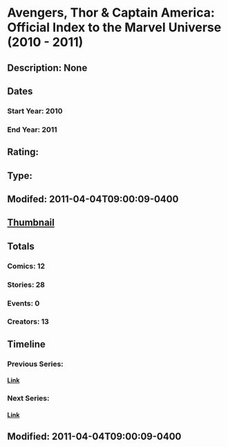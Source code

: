 # Avengers, Thor & Captain America: Official Index to the Marvel Universe (2010 - 2011)
## Description: None
## Dates
### Start Year: 2010
### End Year: 2011
## Rating: 
## Type: 
## Modifed: 2011-04-04T09:00:09-0400
## [Thumbnail](http://i.annihil.us/u/prod/marvel/i/mg/e/90/4bab8bad105c7.jpg)
## Totals
### Comics: 12
### Stories: 28
### Events: 0
### Creators: 13
## Timeline
### Previous Series: 
#### [Link]()
### Next Series: 
#### [Link]()
## Modified: 2011-04-04T09:00:09-0400